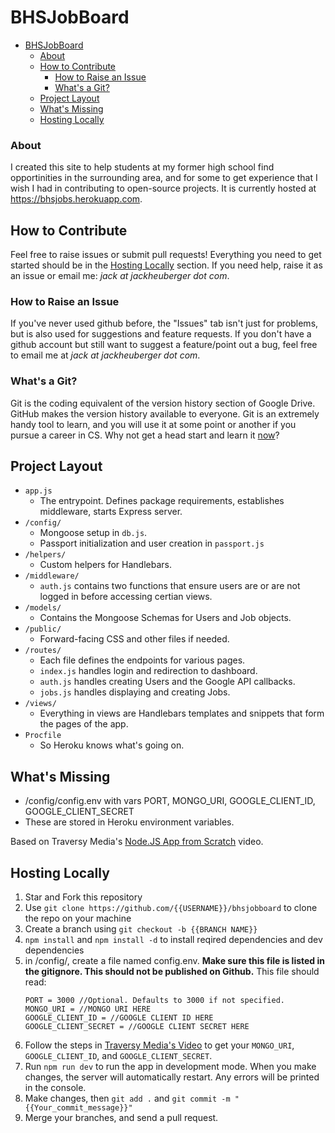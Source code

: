 # BHSJobBoard

- [BHSJobBoard](#bhsjobboard)
    - [About](#about)
  - [How to Contribute](#how-to-contribute)
    - [How to Raise an Issue](#how-to-raise-an-issue)
    - [What's a Git?](#whats-a-git)
  - [Project Layout](#project-layout)
  - [What's Missing](#whats-missing)
  - [Hosting Locally](#hosting-locally)

### About
I created this site to help students at my former high school find opportinities in the surrounding area, and for some to get experience that I wish I had in contributing to open-source projects. It is currently hosted at https://bhsjobs.herokuapp.com.

## How to Contribute
Feel free to raise issues or submit pull requests! Everything you need to get started should be in the [Hosting Locally](#hosting-locally) section. If you need help, raise it as an issue or email me: *jack at jackheuberger dot com*.

### How to Raise an Issue
If you've never used github before, the "Issues" tab isn't just for problems, but is also used for suggestions and feature requests. If you don't have a github account but still want to suggest a feature/point out a bug, feel free to email me at *jack at jackheuberger dot com*.

### What's a Git?
Git is the coding equivalent of the version history section of Google Drive. GitHub makes the version history available to everyone. Git is an extremely handy tool to learn, and you will use it at some point or another if you pursue a career in CS. Why not get a head start and learn it [now](https://try.github.io/)?

## Project Layout
- ```app.js```
  - The entrypoint. Defines package requirements, establishes middleware, starts Express server.
- ```/config/```
  - Mongoose setup in ```db.js```.
  - Passport initialization and user creation in ```passport.js```
- ```/helpers/```
  - Custom helpers for Handlebars. 
- ```/middleware/```
  - ```auth.js``` contains two functions that ensure users are or are not logged in before accessing certian views.
- ```/models/```
  - Contains the Mongoose Schemas for Users and Job objects. 
- ```/public/```
  - Forward-facing CSS and other files if needed.
- ```/routes/```
  - Each file defines the endpoints for various pages. 
  - ```index.js``` handles login and redirection to dashboard. 
  - ```auth.js``` handles creating Users and the Google API callbacks.
  - ```jobs.js``` handles displaying and creating Jobs.
- ```/views/```
  - Everything in views are Handlebars templates and snippets that form the pages of the app.
- ```Procfile```
  - So Heroku knows what's going on.

## What's Missing
- /config/config.env with vars PORT, MONGO_URI, GOOGLE_CLIENT_ID, GOOGLE_CLIENT_SECRET
- These are stored in Heroku environment variables. 

Based on Traversy Media's [Node.JS App from Scratch](https://www.youtube.com/watch?v=SBvmnHTQIPY) video.
## Hosting Locally
1. Star and Fork this repository
2. Use ```git clone https://github.com/{{USERNAME}}/bhsjobboard``` to clone the repo on your machine
3. Create a branch using ```git checkout -b {{BRANCH NAME}}```
4. ```npm install``` and ```npm install -d``` to install reqired dependencies and dev dependencies
5. in /config/, create a file named config.env. **Make sure this file is listed in the gitignore. This should not be published on Github.** This file should read:
    ```
    PORT = 3000 //Optional. Defaults to 3000 if not specified.
    MONGO_URI = //MONGO URI HERE
    GOOGLE_CLIENT_ID = //GOOGLE CLIENT ID HERE
    GOOGLE_CLIENT_SECRET = //GOOGLE CLIENT SECRET HERE
    ```
6. Follow the steps in [Traversy Media's Video](https://www.youtube.com/watch?v=SBvmnHTQIPY) to get your ```MONGO_URI```, ```GOOGLE_CLIENT_ID```, and ```GOOGLE_CLIENT_SECRET```.
7. Run ```npm run dev``` to run the app in development mode. When you make changes, the server will automatically restart. Any errors will be printed in the console.
8. Make changes, then ```git add .``` and ```git commit -m "{{Your_commit_message}}"```
9. Merge your branches, and send a pull request. 
